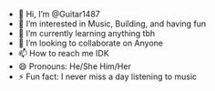 - 👋 Hi, I’m @Guitar1487
- 👀 I’m interested in Music, Building, and having fun
- 🌱 I’m currently learning anything tbh
- 💞️ I’m looking to collaborate on Anyone
- 📫 How to reach me IDK
- 😄 Pronouns: He/She Him/Her
- ⚡ Fun fact: I never miss a day listening to music

<!---
Guitar1487/Guitar1487 is a ✨ special ✨ repository because its `README.md` (this file) appears on your GitHub profile.
You can click the Preview link to take a look at your changes.
--->
